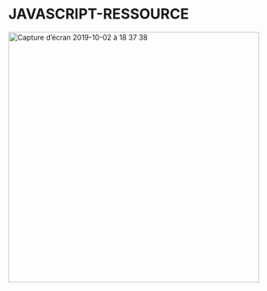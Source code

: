 # JAVASCRIPT-RESSOURCE

<img width="497" alt="Capture d’écran 2019-10-02 à 18 37 38" src="https://user-images.githubusercontent.com/55260792/66063983-d07e8480-e544-11e9-9f43-9cc62bce85db.png">

